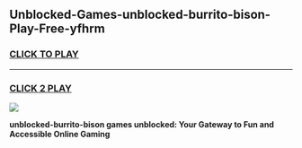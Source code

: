 
## Unblocked-Games-unblocked-burrito-bison-Play-Free-yfhrm
<h3>
<a href="https://premium76.site?title=unblocked-burrito-bison&ref=18A1">CLICK TO PLAY</a></h3>
<hr>

<h3>
<a href="https://premium76.site?title=unblocked-burrito-bison&ref=18A1">CLICK 2 PLAY</a>
  
</h3>

<a href="https://premium76.site?title=unblocked-burrito-bison&ref=18A1"><img src="https://clearcache.store/games.png"></a>


**unblocked-burrito-bison games unblocked: Your Gateway to Fun and Accessible Online Gaming**

